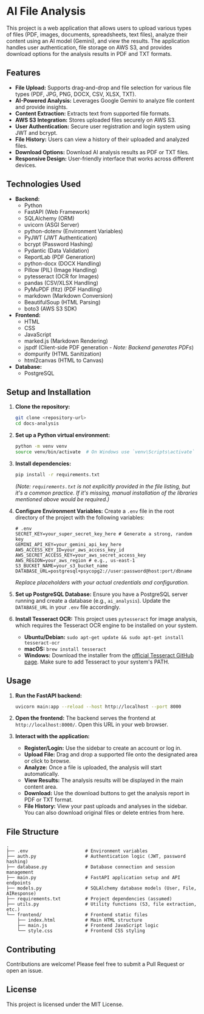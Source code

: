 # AI File Analysis

This project is a web application that allows users to upload various types of files (PDF, images, documents, spreadsheets, text files), analyze their content using an AI model (Gemini), and view the results. The application handles user authentication, file storage on AWS S3, and provides download options for the analysis results in PDF and TXT formats.

## Features

*   **File Upload:** Supports drag-and-drop and file selection for various file types (PDF, JPG, PNG, DOCX, CSV, XLSX, TXT).
*   **AI-Powered Analysis:** Leverages Google Gemini to analyze file content and provide insights.
*   **Content Extraction:** Extracts text from supported file formats.
*   **AWS S3 Integration:** Stores uploaded files securely on AWS S3.
*   **User Authentication:** Secure user registration and login system using JWT and bcrypt.
*   **File History:** Users can view a history of their uploaded and analyzed files.
*   **Download Options:** Download AI analysis results as PDF or TXT files.
*   **Responsive Design:** User-friendly interface that works across different devices.

## Technologies Used

*   **Backend:**
    *   Python
    *   FastAPI (Web Framework)
    *   SQLAlchemy (ORM)
    *   uvicorn (ASGI Server)
    *   python-dotenv (Environment Variables)
    *   PyJWT (JWT Authentication)
    *   bcrypt (Password Hashing)
    *   Pydantic (Data Validation)
    *   ReportLab (PDF Generation)
    *   python-docx (DOCX Handling)
    *   Pillow (PIL) (Image Handling)
    *   pytesseract (OCR for Images)
    *   pandas (CSV/XLSX Handling)
    *   PyMuPDF (fitz) (PDF Handling)
    *   markdown (Markdown Conversion)
    *   BeautifulSoup (HTML Parsing)
    *   boto3 (AWS S3 SDK)
*   **Frontend:**
    *   HTML
    *   CSS
    *   JavaScript
    *   marked.js (Markdown Rendering)
    *   jspdf (Client-side PDF generation - *Note: Backend generates PDFs*)
    *   dompurify (HTML Sanitization)
    *   html2canvas (HTML to Canvas)
*   **Database:**
    *   PostgreSQL

## Setup and Installation

1.  **Clone the repository:**
    ```bash
    git clone <repository-url>
    cd docs-analysis
    ```

2.  **Set up a Python virtual environment:**
    ```bash
    python -m venv venv
    source venv/bin/activate  # On Windows use `venv\Scripts\activate`
    ```

3.  **Install dependencies:**
    ```bash
    pip install -r requirements.txt
    ```
    *(Note: `requirements.txt` is not explicitly provided in the file listing, but it's a common practice. If it's missing, manual installation of the libraries mentioned above would be required.)*

4.  **Configure Environment Variables:**
    Create a `.env` file in the root directory of the project with the following variables:
    ```dotenv
    # .env
    SECRET_KEY=your_super_secret_key_here # Generate a strong, random key
    GEMINI_API_KEY=your_gemini_api_key_here
    AWS_ACCESS_KEY_ID=your_aws_access_key_id
    AWS_SECRET_ACCESS_KEY=your_aws_secret_access_key
    AWS_REGION=your_aws_region # e.g., us-east-1
    S3_BUCKET_NAME=your_s3_bucket_name
    DATABASE_URL=postgresql+psycopg2://user:password@host:port/dbname
    ```
    *Replace placeholders with your actual credentials and configuration.*

5.  **Set up PostgreSQL Database:**
    Ensure you have a PostgreSQL server running and create a database (e.g., `ai_analysis`). Update the `DATABASE_URL` in your `.env` file accordingly.

6.  **Install Tesseract OCR:**
    This project uses `pytesseract` for image analysis, which requires the Tesseract OCR engine to be installed on your system.
    *   **Ubuntu/Debian:** `sudo apt-get update && sudo apt-get install tesseract-ocr`
    *   **macOS:** `brew install tesseract`
    *   **Windows:** Download the installer from the [official Tesseract GitHub page](https://github.com/tesseract-ocr/tesseract). Make sure to add Tesseract to your system's PATH.

## Usage

1.  **Run the FastAPI backend:**
    ```bash
    uvicorn main:app --reload --host http://localhost --port 8000
    ```

2.  **Open the frontend:**
    The backend serves the frontend at `http://localhost:8000/`. Open this URL in your web browser.

3.  **Interact with the application:**
    *   **Register/Login:** Use the sidebar to create an account or log in.
    *   **Upload File:** Drag and drop a supported file onto the designated area or click to browse.
    *   **Analyze:** Once a file is uploaded, the analysis will start automatically.
    *   **View Results:** The analysis results will be displayed in the main content area.
    *   **Download:** Use the download buttons to get the analysis report in PDF or TXT format.
    *   **File History:** View your past uploads and analyses in the sidebar. You can also download original files or delete entries from here.

## File Structure

```
.
├── .env                     # Environment variables
├── auth.py                  # Authentication logic (JWT, password hashing)
├── database.py              # Database connection and session management
├── main.py                  # FastAPI application setup and API endpoints
├── models.py                # SQLAlchemy database models (User, File, AIResponse)
├── requirements.txt         # Project dependencies (assumed)
├── utils.py                 # Utility functions (S3, file extraction, etc.)
└── frontend/                # Frontend static files
    ├── index.html           # Main HTML structure
    ├── main.js              # Frontend JavaScript logic
    └── style.css            # Frontend CSS styling
```

## Contributing

Contributions are welcome! Please feel free to submit a Pull Request or open an issue.

## License

This project is licensed under the MIT License.
